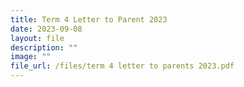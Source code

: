 ```yaml
---
title: Term 4 Letter to Parent 2023
date: 2023-09-08
layout: file
description: ""
image: ""
file_url: /files/term 4 letter to parents 2023.pdf
---
```

